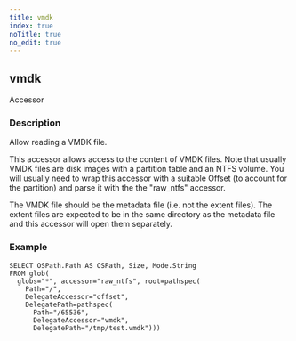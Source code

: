 ```yaml
---
title: vmdk
index: true
noTitle: true
no_edit: true
---
```




<div class="vql_item"></div>


## vmdk
<span class='vql_type pull-right page-header'>Accessor</span>


### Description

Allow reading a VMDK file.

This accessor allows access to the content of VMDK files. Note
that usually VMDK files are disk images with a partition table and
an NTFS volume. You will usually need to wrap this accessor with a
suitable Offset (to account for the partition) and parse it with
the the "raw_ntfs" accessor.

The VMDK file should be the metadata file (i.e. not the extent
files).  The extent files are expected to be in the same directory
as the metadata file and this accessor will open them separately.

### Example

```vql
SELECT OSPath.Path AS OSPath, Size, Mode.String
FROM glob(
  globs="*", accessor="raw_ntfs", root=pathspec(
    Path="/",
    DelegateAccessor="offset",
    DelegatePath=pathspec(
      Path="/65536",
      DelegateAccessor="vmdk",
      DelegatePath="/tmp/test.vmdk")))
```



